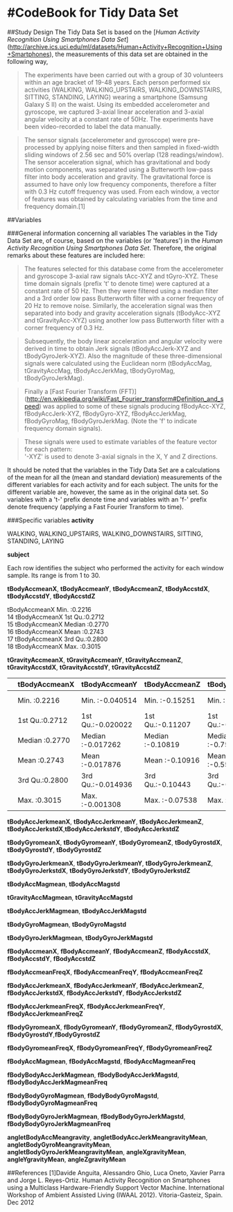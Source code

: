 #CodeBook for Tidy Data Set
===================================

##Study Design
The Tidy Data Set is based on the [*Human Activity Recognition Using Smartphones 
Data Set*] (http://archive.ics.uci.edu/ml/datasets/Human+Activity+Recognition+Using+Smartphones),
the measurements of this data set are obtained in the following way,


>The experiments have been carried out with a group of 30 volunteers within an age bracket of 19-48 years. Each person performed six activities (WALKING, WALKING_UPSTAIRS, WALKING_DOWNSTAIRS, SITTING, STANDING, LAYING) wearing a smartphone (Samsung Galaxy S II) on the waist. Using its embedded accelerometer and gyroscope, we captured 3-axial linear acceleration and 3-axial angular velocity at a constant rate of 50Hz. The experiments have been video-recorded to label the data manually.

>The sensor signals (accelerometer and gyroscope) were pre-processed by applying noise filters and then sampled in fixed-width sliding windows of 2.56 sec and 50% overlap (128 readings/window). The sensor acceleration signal, which has gravitational and body motion components, was separated using a Butterworth low-pass filter into body acceleration and gravity. The gravitational force is assumed to have only low frequency components, therefore a filter with 0.3 Hz cutoff frequency was used. From each window, a vector of features was obtained by calculating variables from the time and frequency domain.[1]

##Variables


###General information concerning all variables
The variables in the Tidy Data Set are, of course, based on the variables (or 'features') in the *Human Activity Recognition Using Smartphones 
Data Set*. Therefore, the original remarks about these features are included here:

>The features selected for this database come from the accelerometer and gyroscope 3-axial raw signals tAcc-XYZ and tGyro-XYZ. These time domain signals (prefix 't' to denote time) were captured at a constant rate of 50 Hz. Then they were filtered using a median filter and a 3rd order low pass Butterworth filter with a corner frequency of 20 Hz to remove noise. Similarly, the acceleration signal was then separated into body and gravity acceleration signals (tBodyAcc-XYZ and tGravityAcc-XYZ) using another low pass Butterworth filter with a corner frequency of 0.3 Hz. 

>Subsequently, the body linear acceleration and angular velocity were derived in time to obtain Jerk signals (tBodyAccJerk-XYZ and tBodyGyroJerk-XYZ). Also the magnitude of these three-dimensional signals were calculated using the Euclidean norm (tBodyAccMag, tGravityAccMag, tBodyAccJerkMag, tBodyGyroMag, tBodyGyroJerkMag). 

>Finally a [Fast Fourier Transform (FFT)] (http://en.wikipedia.org/wiki/Fast_Fourier_transform#Definition_and_speed) was applied to some of these signals producing fBodyAcc-XYZ, fBodyAccJerk-XYZ, fBodyGyro-XYZ, fBodyAccJerkMag, fBodyGyroMag, fBodyGyroJerkMag. (Note the 'f' to indicate frequency domain signals). 

>These signals were used to estimate variables of the feature vector for each pattern:  
'-XYZ' is used to denote 3-axial signals in the X, Y and Z directions.

It should be noted that the variables in the Tidy Data Set are a calculations of the mean for
all the (mean and standard deviation) measurements of the different variables for each activity and for each subject. 
The units for the different variable are, however, the same as in the original data set.
So variables with a 't-' prefix denote time and variables with an 'f-' prefix denote frequency (applying a Fast Fourier Transform to time).


###Specific variables
**activity**

WALKING, WALKING_UPSTAIRS, WALKING_DOWNSTAIRS, SITTING, STANDING, LAYING

**subject**

Each row identifies the subject who performed the activity for each window sample. Its range is from 1 to 30.

**tBodyAccmeanX**, **tBodyAccmeanY**, **tBodyAccmeanZ**,
**tBodyAccstdX**, **tBodyAccstdY**, **tBodyAccstdZ**

tBodyAccmeanX	Min.   :0.2216  
14	 	tBodyAccmeanX	1st Qu.:0.2712  
15	 	tBodyAccmeanX	Median :0.2770  
16	 	tBodyAccmeanX	Mean   :0.2743  
17	 	tBodyAccmeanX	3rd Qu.:0.2800  
18	 	tBodyAccmeanX	Max.   :0.3015  

**tGravityAccmeanX**, **tGravityAccmeanY**, **tGravityAccmeanZ**,
**tGravityAccstdX**, **tGravityAccstdY**, **tGravityAccstdZ**

|   |tBodyAccmeanX    |tBodyAccmeanY       |tBodyAccmeanZ      | tBodyAccstdX     | tBodyAccstdY      | tBodyAccstdZ     |
|:--|:----------------|:-------------------|:------------------|:-----------------|:------------------|:-----------------|
|   |Min.   :0.2216   |Min.   :-0.040514   |Min.   :-0.15251   |Min.   :-0.9961   |Min.   :-0.99024   |Min.   :-0.9877   |
|   |1st Qu.:0.2712   |1st Qu.:-0.020022   |1st Qu.:-0.11207   |1st Qu.:-0.9799   |1st Qu.:-0.94205   |1st Qu.:-0.9498   |
|   |Median :0.2770   |Median :-0.017262   |Median :-0.10819   |Median :-0.7526   |Median :-0.50897   |Median :-0.6518   |
|   |Mean   :0.2743   |Mean   :-0.017876   |Mean   :-0.10916   |Mean   :-0.5577   |Mean   :-0.46046   |Mean   :-0.5756   |
|   |3rd Qu.:0.2800   |3rd Qu.:-0.014936   |3rd Qu.:-0.10443   |3rd Qu.:-0.1984   |3rd Qu.:-0.03077   |3rd Qu.:-0.2306   |
|   |Max.   :0.3015   |Max.   :-0.001308   |Max.   :-0.07538   |Max.   : 0.6269   |Max.   : 0.61694   |Max.   : 0.6090   |


**tBodyAccJerkmeanX**, **tBodyAccJerkmeanY**, **tBodyAccJerkmeanZ**,
**tBodyAccJerkstdX**,**tBodyAccJerkstdY**, **tBodyAccJerkstdZ**

**tBodyGyromeanX**, **tBodyGyromeanY**, **tBodyGyromeanZ**,
**tBodyGyrostdX**, **tBodyGyrostdY**, **tBodyGyrostdZ**

**tBodyGyroJerkmeanX**, **tBodyGyroJerkmeanY**, **tBodyGyroJerkmeanZ**,
**tBodyGyroJerkstdX**, **tBodyGyroJerkstdY**, **tBodyGyroJerkstdZ**

**tBodyAccMagmean**, **tBodyAccMagstd**

**tGravityAccMagmean**, **tGravityAccMagstd**

**tBodyAccJerkMagmean**, **tBodyAccJerkMagstd**

**tBodyGyroMagmean**, **tBodyGyroMagstd**

**tBodyGyroJerkMagmean**, **tBodyGyroJerkMagstd**

**fBodyAccmeanX**, **fBodyAccmeanY**, **fBodyAccmeanZ**,
**fBodyAccstdX**, **fBodyAccstdY**, **fBodyAccstdZ**

**fBodyAccmeanFreqX**, **fBodyAccmeanFreqY**, **fBodyAccmeanFreqZ**

**fBodyAccJerkmeanX**, **fBodyAccJerkmeanY**, **fBodyAccJerkmeanZ**,
**fBodyAccJerkstdX**, **fBodyAccJerkstdY**, **fBodyAccJerkstdZ**

**fBodyAccJerkmeanFreqX**, **fBodyAccJerkmeanFreqY**, **fBodyAccJerkmeanFreqZ**

**fBodyGyromeanX**, **fBodyGyromeanY**, **fBodyGyromeanZ**,
**fBodyGyrostdX**, **fBodyGyrostdY**,**fBodyGyrostdZ**

**fBodyGyromeanFreqX**, **fBodyGyromeanFreqY**, **fBodyGyromeanFreqZ**

**fBodyAccMagmean**, **fBodyAccMagstd**, **fBodyAccMagmeanFreq**

**fBodyBodyAccJerkMagmean**, **fBodyBodyAccJerkMagstd**,  **fBodyBodyAccJerkMagmeanFreq**

**fBodyBodyGyroMagmean**, **fBodyBodyGyroMagstd**, **fBodyBodyGyroMagmeanFreq**

**fBodyBodyGyroJerkMagmean**, **fBodyBodyGyroJerkMagstd**, **fBodyBodyGyroJerkMagmeanFreq**

**angletBodyAccMeangravity**, **angletBodyAccJerkMeangravityMean**, **angletBodyGyroMeangravityMean**, **angletBodyGyroJerkMeangravityMean**, **angleXgravityMean**, **angleYgravityMean**, **angleZgravityMean**



##References
[1]Davide Anguita, Alessandro Ghio, Luca Oneto, Xavier Parra and Jorge L. Reyes-Ortiz. Human Activity Recognition on Smartphones using a Multiclass Hardware-Friendly Support Vector Machine. International Workshop of Ambient Assisted Living (IWAAL 2012). Vitoria-Gasteiz, Spain. Dec 2012

